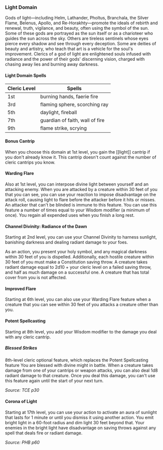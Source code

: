 ### Light Domain

Gods of light—including Helm, Lathander, Pholtus, Branchala, the Silver Flame, Belenus, Apollo, and Re-Horakhty—promote the ideals of rebirth and renewal, truth, vigilance, and beauty, often using the symbol of the sun. Some of these gods are portrayed as the sun itself or as a charioteer who guides the sun across the sky. Others are tireless sentinels whose eyes pierce every shadow and see through every deception. Some are deities of beauty and artistry, who teach that art is a vehicle for the soul's improvement. Clerics of a god of light are enlightened souls infused with radiance and the power of their gods' discerning vision, charged with chasing away lies and burning away darkness.

#### Light Domain Spells
| Cleric Level | Spells                          | 
| ------------ | ------------------------------- |
| 1st          | burning hands, faerie fire      |
| 3rd          | flaming sphere, scorching ray   |
| 5th          | daylight, fireball              |
| 7th          | guardian of faith, wall of fire |
| 9th          | flame strike, scrying           |

#### Bonus Cantrip

When you choose this domain at 1st level, you gain the [[light]] cantrip if you don't already know it. This cantrip doesn't count against the number of cleric cantrips you know.

#### Warding Flare

Also at 1st level, you can interpose divine light between yourself and an attacking enemy. When you are attacked by a creature within 30 feet of you that you can see, you can use your reaction to impose disadvantage on the attack roll, causing light to flare before the attacker before it hits or misses. An attacker that can't be blinded is immune to this feature.
You can use this feature a number of times equal to your Wisdom modifier (a minimum of once). You regain all expended uses when you finish a long rest.

#### Channel Divinity: Radiance of the Dawn

Starting at 2nd level, you can use your Channel Divinity to harness sunlight, banishing darkness and dealing radiant damage to your foes.

As an action, you present your holy symbol, and any magical darkness within 30 feet of you is dispelled. Additionally, each hostile creature within 30 feet of you must make a Constitution saving throw. A creature takes radiant damage equal to 2d10 + your cleric level on a failed saving throw, and half as much damage on a successful one. A creature that has total cover from you is not affected.

#### Improved Flare

Starting at 6th level, you can also use your Warding Flare feature when a creature that you can see within 30 feet of you attacks a creature other than you.

#### Potent Spellcasting

Starting at 8th level, you add your Wisdom modifier to the damage you deal with any cleric cantrip.

##### Blessed Strikes

8th-level cleric optional feature, which replaces the Potent Spellcasting feature
You are blessed with divine might in battle. When a creature takes damage from one of your cantrips or weapon attacks, you can also deal 1d8 radiant damage to that creature. Once you deal this damage, you can't use this feature again until the start of your next turn.

*Source: TCE p30*

#### Corona of Light

Starting at 17th level, you can use your action to activate an aura of sunlight that lasts for 1 minute or until you dismiss it using another action. You emit bright light in a 60-foot radius and dim light 30 feet beyond that. Your enemies in the bright light have disadvantage on saving throws against any spell that deals fire or radiant damage.

*Source: PHB p60*